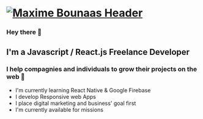 # [![Maxime Bounaas Header](/../main/github_banner.png)](https://maxime-bounaas.netlify.app/)

### Hey there 👋

## I'm a Javascript / React.js Freelance Developer
### I help compagnies and individuals to grow their projects on the web 🚀

- I'm currently learning React Native & Google Firebase  
- I develop Responsive web Apps  
- I place digital marketing and business' goal first  
- I'm currently available for missions

